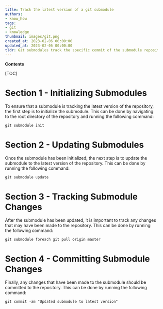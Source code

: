 ```yaml
---
title: Track the latest version of a git submodule
authors:
- know_how
tags:
- git
- knowledge
thumbnail: images/git.png
created_at: 2023-02-06 00:00:00
updated_at: 2023-02-06 00:00:00
tldr: Git submodules track the specific commit of the submodule repository that is referenced in the parent repository.
---
```


**Contents**

[TOC]

# Section 1 - Initializing Submodules

To ensure that a submodule is tracking the latest version of the repository, the first step is to initialize the submodule. This can be done by navigating to the root directory of the repository and running the following command: 

```
git submodule init
```

# Section 2 - Updating Submodules

Once the submodule has been initialized, the next step is to update the submodule to the latest version of the repository. This can be done by running the following command:

```
git submodule update
```

# Section 3 - Tracking Submodule Changes

After the submodule has been updated, it is important to track any changes that may have been made to the repository. This can be done by running the following command:

```
git submodule foreach git pull origin master
```

# Section 4 - Committing Submodule Changes

Finally, any changes that have been made to the submodule should be committed to the repository. This can be done by running the following command:

```
git commit -am "Updated submodule to latest version"
```
